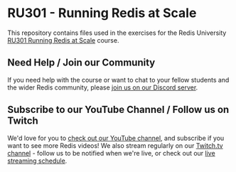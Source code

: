 # RU301 - Running Redis at Scale

This repository contains files used in the exercises for the Redis University [RU301 Running Redis at Scale](https://university.redis.com/courses/ru301/) course.

## Need Help / Join our Community

If you need help with the course or want to chat to your fellow students and the wider Redis community, please [join us on our Discord server](https://discord.gg/ZnjZbDMDub).

## Subscribe to our YouTube Channel / Follow us on Twitch

We'd love for you to [check out our YouTube channel](https://youtube.com/redisinc), and subscribe if you want to see more Redis videos!  We also stream regularly on our [Twitch.tv channel](https://www.twitch.tv/redisinc) - follow us to be notified when we're live, or check out our [live streaming schedule](https://developer.redis.com/redis-live/).
